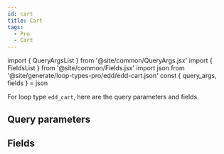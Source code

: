 ```yaml
---
id: cart
title: Cart
tags:
  - Pro
  - Cart
---
```

import { QueryArgsList } from '@site/common/QueryArgs.jsx'
import { FieldsList } from '@site/common/Fields.jsx'
import json from '@site/generate/loop-types-pro/edd/edd-cart.json'
const { query_args, fields } = json

For loop type `edd_cart`, here are the query parameters and fields.

## Query parameters

<QueryArgsList args={query_args} />

## Fields

<FieldsList fields={fields} />
